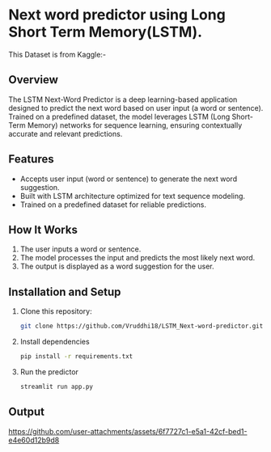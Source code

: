 # Next word predictor using Long Short Term Memory(LSTM).
This Dataset is from Kaggle:- 
## Overview  
The LSTM Next-Word Predictor is a deep learning-based application designed to predict the next word based on user input (a word or sentence). Trained on a predefined dataset, the model leverages LSTM (Long Short-Term Memory) networks for sequence learning, ensuring contextually accurate and relevant predictions.  

## Features  
- Accepts user input (word or sentence) to generate the next word suggestion.  
- Built with LSTM architecture optimized for text sequence modeling.  
- Trained on a predefined dataset for reliable predictions.  

## How It Works  
1. The user inputs a word or sentence.  
2. The model processes the input and predicts the most likely next word.  
3. The output is displayed as a word suggestion for the user.  

## Installation and Setup  
1. Clone this repository:  
   ```bash
   git clone https://github.com/Vruddhi18/LSTM_Next-word-predictor.git
2. Install dependencies
   ```bash
   pip install -r requirements.txt
3. Run the predictor
   ```bash
   streamlit run app.py
## Output


https://github.com/user-attachments/assets/6f7727c1-e5a1-42cf-bed1-e4e60d12b9d8


